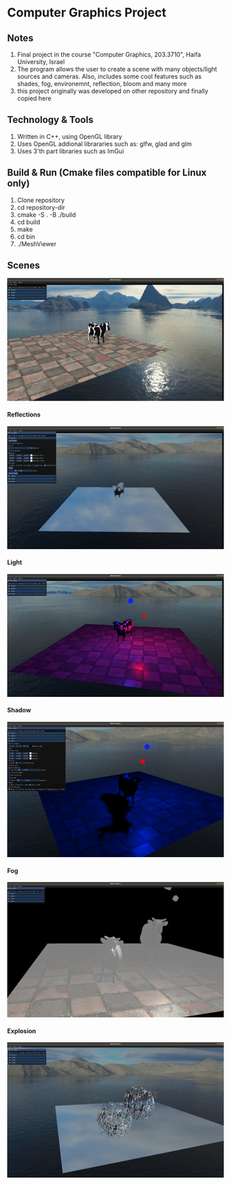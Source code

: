 # Computer Graphics Project

## Notes
1. Final project in the course "Computer Graphics, 203.3710", Haifa University, Israel
2. The program allows the user to create a scene with many objects/light sources and cameras. Also, includes some cool features such as shades, fog, environemnt, reflection, bloom and many more
3. this project originally was developed on other repository and finally copied here

## Technology & Tools
1. Written in C++, using OpenGL library
2. Uses OpenGL addional librararies such as: glfw, glad and glm
3. Uses 3'th part libraries such as ImGui

## Build & Run (Cmake files compatible for Linux only)
1. Clone repository</br>
2. cd repository-dir</br>
3. cmake -S . -B ./build</br>
4. cd build</br>
5. make</br>
6. cd bin</br>
7. ./MeshViewer</br>

## Scenes
![alt text](Photos/Scene_1.png "Title")
#### Reflections
![alt text](Photos/Scene_2.png "Title")
#### Light
![alt text](Photos/Scene_3.png "Title")
#### Shadow
![alt text](Photos/Scene_4.png "Title")
#### Fog
![alt text](Photos/Scene_5.png "Title")
#### Explosion
![alt text](Photos/Scene_6.png "Title")
